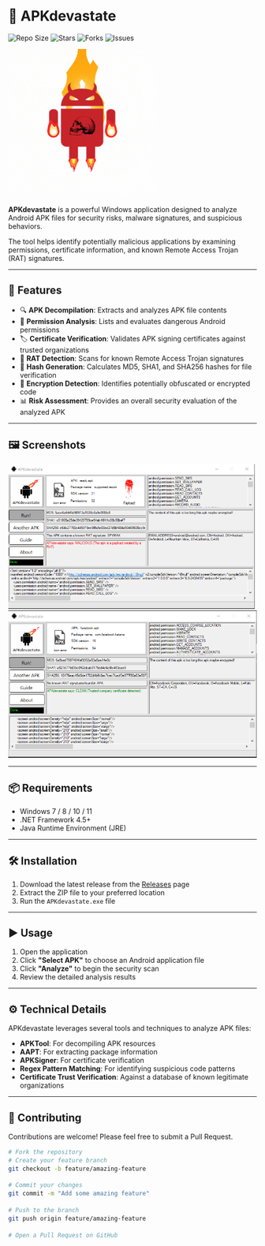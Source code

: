 # 📱 APKdevastate

![Repo Size](https://img.shields.io/github/repo-size/rafigk2v9c/APKdevastate)
![Stars](https://img.shields.io/github/stars/rafigk2v9c/APKdevastate?style=social)
![Forks](https://img.shields.io/github/forks/rafigk2v9c/APKdevastate?style=social)
![Issues](https://img.shields.io/github/issues/rafigk2v9c/APKdevastate)

<img src="https://github.com/rafigk2v9c/APKdevastate/blob/master/ss/yananandro.gif?raw=true" alt="APKdevastate Banner" width="300"/>

**APKdevastate** is a powerful Windows application designed to analyze Android APK files for security risks, malware signatures, and suspicious behaviors.

The tool helps identify potentially malicious applications by examining permissions, certificate information, and known Remote Access Trojan (RAT) signatures.

---

## 🚀 Features

- 🔍 **APK Decompilation**: Extracts and analyzes APK file contents  
- 🔐 **Permission Analysis**: Lists and evaluates dangerous Android permissions  
- 🏷️ **Certificate Verification**: Validates APK signing certificates against trusted organizations  
- 🐀 **RAT Detection**: Scans for known Remote Access Trojan signatures  
- 🧮 **Hash Generation**: Calculates MD5, SHA1, and SHA256 hashes for file verification  
- 🧠 **Encryption Detection**: Identifies potentially obfuscated or encrypted code  
- 📊 **Risk Assessment**: Provides an overall security evaluation of the analyzed APK  

---

## 🖼️ Screenshots

<img src="https://github.com/rafigk2v9c/APKdevastate/blob/master/ss/Screenshot_2.png?raw=true" alt="APKdevastate Screenshot" width="500"/>
<img src="https://github.com/rafigk2v9c/APKdevastate/blob/master/ss/Screenshot_3.png?raw=true" alt="APKdevastate Screenshot" width="600"/>

---

## 📦 Requirements

- Windows 7 / 8 / 10 / 11  
- .NET Framework 4.5+  
- Java Runtime Environment (JRE)

---

## 🛠️ Installation

1. Download the latest release from the [Releases](../../releases) page  
2. Extract the ZIP file to your preferred location  
3. Run the `APKdevastate.exe` file

---

## ▶️ Usage

1. Open the application  
2. Click **"Select APK"** to choose an Android application file  
3. Click **"Analyze"** to begin the security scan  
4. Review the detailed analysis results

---

## ⚙️ Technical Details

APKdevastate leverages several tools and techniques to analyze APK files:

- **APKTool**: For decompiling APK resources  
- **AAPT**: For extracting package information  
- **APKSigner**: For certificate verification  
- **Regex Pattern Matching**: For identifying suspicious code patterns  
- **Certificate Trust Verification**: Against a database of known legitimate organizations  

---

## 🤝 Contributing

Contributions are welcome! Please feel free to submit a Pull Request.

```bash
# Fork the repository
# Create your feature branch
git checkout -b feature/amazing-feature

# Commit your changes
git commit -m "Add some amazing feature"

# Push to the branch
git push origin feature/amazing-feature

# Open a Pull Request on GitHub
